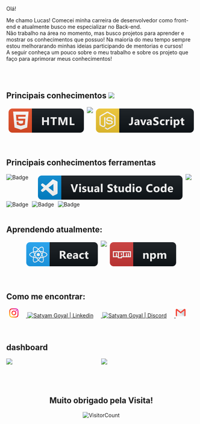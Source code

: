 <!-- Apresentação -->

<div>

Olá!

Me chamo Lucas!
Comecei minha carreira de desenvolvedor como front-end e atualmente busco me especializar no Back-end.    
Não trabalho na área no momento, mas busco projetos para aprender e mostrar os conhecimentos que possuo! Na maioria do meu tempo sempre estou melhorarando minhas ideias participando de mentorias e cursos!<br>
A seguir conheça um pouco sobre o meu trabalho e sobre os projeto que faço para aprimorar meus conhecimentos!

</div>





<br>
<br>














<!-- Principais Conhecimentos -->

<div>

<h2>Principais conhecimentos <img src="https://raw.githubusercontent.com/alexnaiman/alexnaiman/master/resources/PusheenCompute.gif"></h2>
  
<div align="center">
  
<!--HTML-->
<img src="https://raw.githubusercontent.com/8bithemant/8bithemant/master/svg/dev/languages/html.svg" alt="Twitter" style="vertical-align:top; margin:4px">
  
<!--CSS-->
<img src="https://raw.githubusercontent.com/alexnaiman/alexnaiman/master/resources/dev/css3.svg" height="35px" style="vertical-align:top margin:6px 4px" />
  
<!--JavaScript-->
<img src="https://raw.githubusercontent.com/8bithemant/8bithemant/master/svg/dev/languages/js.svg" alt="Twitter" style="vertical-align:top; margin:4px">
  
</div>
</div>






<br>
<br>












<!-- Principais Ferramentas -->

<div>
<h2>Principais conhecimentos ferramentas</h2>
  
<div align="center">
  
<!--Visula Studio Code-->
<img src="https://raw.githubusercontent.com/8bithemant/8bithemant/master/svg/dev/tools/visualstudio_code.svg" alt="Twitter" style="vertical-align:top; margin:4px" />
  
<!--bash-->
<img src="https://raw.githubusercontent.com/alexnaiman/alexnaiman/master/resources/dev/bash.svg" />
  
<!--Bootstrap-->
<img alt="Badge" style="float: left; margin-right: 10px;"  src="https://img.shields.io/badge/bootstrap%20-%23563D7C.svg?&style=for-the-badge&logo=bootstrap&logoColor=white"/>
  
<!--Mongo DB-->
<img alt="Badge" style="float: left; margin-right: 10px;"  src ="https://img.shields.io/badge/MongoDB-%234ea94b.svg?&style=for-the-badge&logo=mongodb&logoColor=white"/>
  
<!--Git-->
<img alt="Badge" style="float: left; margin-right: 10px;"  src="https://img.shields.io/badge/git%20-%23F05033.svg?&style=for-the-badge&logo=git&logoColor=white"/>
  
<!--Node JS-->
<img alt="Badge" style="float: left; margin-right: 70px;"  src="https://img.shields.io/badge/node.js%20-%2343853D.svg?&style=for-the-badge&logo=node.js&logoColor=white"/>
  
</div>
  
</div>













<br>
<br>









<!-- Próximas Linguagens -->
<div>

<h2>Aprendendo atualmente:</h2>
  
<div align="center">
  
<!--React-->
<img src="https://raw.githubusercontent.com/8bithemant/8bithemant/master/svg/dev/frameworks/react.svg" alt="Twitter" style="vertical-align:top; margin:4px" />
    
<!--NodeJS-->
<img src="https://raw.githubusercontent.com/alexnaiman/alexnaiman/master/resources/dev/nodejs.svg" />
  
<!--NPM-->
<img src="https://raw.githubusercontent.com/8bithemant/8bithemant/master/svg/dev/services/npm.svg" alt="Twitter" style="vertical-align:top; margin:4px" />
  
</div>
  
</div>









<br>
<br>






<!-- Entre em Contato -->

<div>

<h2> Como me encontrar: </h2>

<div align="center">
  
<!--Instagram-->
<a href="https://www.instagram.com/gabrilukaszen/">
<img style="margin-right: 20px;" alt="Satyam Goyal | Instagram" width="24px" src="https://github.com/SatYu26/SatYu26/blob/master/Assets/Instagram.svg" />
</a>
  
<!--Linkedin-->
<a href="https://www.linkedin.com/in/lucas-gabriel-silva-oliveira-985130162/">
<img style="margin-right: 20px;" alt="Satyam Goyal | Linkedin" width="26px" src="https://raw.githubusercontent.com/alexnaiman/alexnaiman/master/resources/linkedin.webp" height="30px" style="margin-left: 5px;" />
</a>
  
<!--Discord-->
<a href="https://discord.com/channels/@me/979478766277521438">
<img style="margin-right: 20px;" alt="Satyam Goyal | Discord" width="26px" src="https://raw.githubusercontent.com/alexnaiman/alexnaiman/master/resources/discord.png" height="30px" style="margin: 5px;" />
</a>
  
<!--Gmail-->
<a href="mailto:lukaszzzen@gmail.com">
<img style="margin-right: 20px;" alt="Satyam Goyal | Gmail" width="26px" src="https://github.com/SatYu26/SatYu26/blob/master/Assets/Gmail.svg" />
</a>
  
</div>

</div>








<br>
<br>
















<!-- Dash's -->

<div>
  
<h2>dashboard</h2>

<div align="center">
  
<!-- Painel Estrela -->
<img align="left" src="https://github-readme-stats.vercel.app/api?username=Mr-kzen&theme=tokyonight&show_icons=true" />
  
<!-- Painel Linguagens -->
<img  float="right" src="https://github-readme-stats.vercel.app/api/top-langs/?username=Mr-kzen&theme=tokyonight&show_icons=true" />
  
</div>
  
  
</div>






<br>
<br>
<br>





<!-- Contador de Visita -->

<div align="center">
<h2> Muito obrigado pela Visita! </h2>
  
![VisitorCount](https://profile-counter.glitch.me/Mr-kzen/count.svg)

</div>


